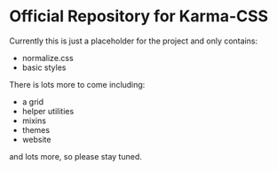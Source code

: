 # Official Repository for Karma-CSS

Currently this is just a placeholder for the project and only contains:
* normalize.css
* basic styles

There is lots more to come including:
* a grid
* helper utilities
* mixins
* themes
* website

and lots more, so please stay tuned. 